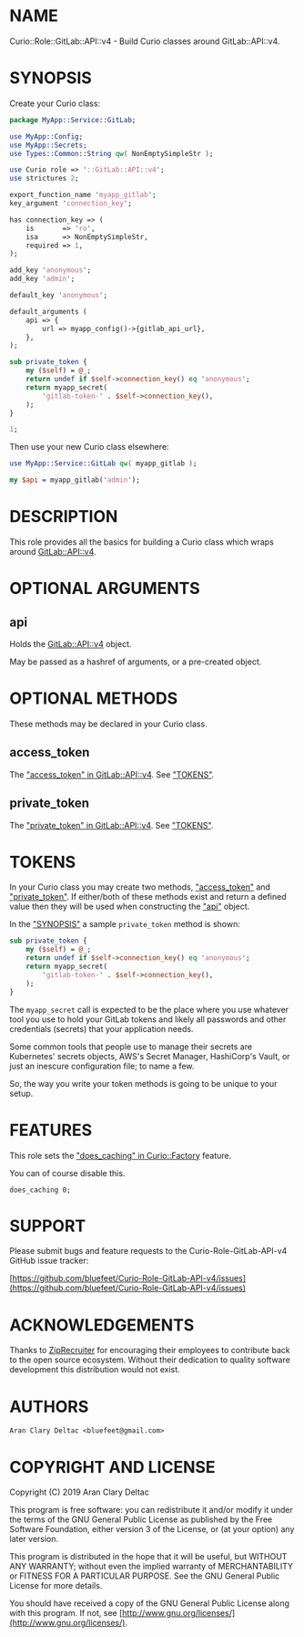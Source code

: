# NAME

Curio::Role::GitLab::API::v4 - Build Curio classes around GitLab::API::v4.

# SYNOPSIS

Create your Curio class:

```perl
package MyApp::Service::GitLab;

use MyApp::Config;
use MyApp::Secrets;
use Types::Common::String qw( NonEmptySimpleStr );

use Curio role => '::GitLab::API::v4';
use strictures 2;

export_function_name 'myapp_gitlab';
key_argument 'connection_key';

has connection_key => (
    is       => 'ro',
    isa      => NonEmptySimpleStr,
    required => 1,
);

add_key 'anonymous';
add_key 'admin';

default_key 'anonymous';

default_arguments (
    api => {
        url => myapp_config()->{gitlab_api_url},
    },
);

sub private_token {
    my ($self) = @_;
    return undef if $self->connection_key() eq 'anonymous';
    return myapp_secret(
        'gitlab-token-' . $self->connection_key(),
    );
}

1;
```

Then use your new Curio class elsewhere:

```perl
use MyApp::Service::GitLab qw( myapp_gitlab );

my $api = myapp_gitlab('admin');
```

# DESCRIPTION

This role provides all the basics for building a Curio class which wraps around
[GitLab::API::v4](https://metacpan.org/pod/GitLab::API::v4).

# OPTIONAL ARGUMENTS

## api

Holds the [GitLab::API::v4](https://metacpan.org/pod/GitLab::API::v4) object.

May be passed as a hashref of arguments, or a pre-created object.

# OPTIONAL METHODS

These methods may be declared in your Curio class.

## access\_token

The ["access\_token" in GitLab::API::v4](https://metacpan.org/pod/GitLab::API::v4#access_token).  See ["TOKENS"](#tokens).

## private\_token

The ["private\_token" in GitLab::API::v4](https://metacpan.org/pod/GitLab::API::v4#private_token).  See ["TOKENS"](#tokens).

# TOKENS

In your Curio class you may create two methods, ["access\_token"](#access_token) and ["private\_token"](#private_token).
If either/both of these methods exist and return a defined value then they will be used
when constructing the ["api"](#api) object.

In the ["SYNOPSIS"](#synopsis) a sample `private_token` method is shown:

```perl
sub private_token {
    my ($self) = @_;
    return undef if $self->connection_key() eq 'anonymous';
    return myapp_secret(
        'gitlab-token-' . $self->connection_key(),
    );
}
```

The `myapp_secret` call is expected to be the place where you use whatever tool you use
to hold your GitLab tokens and likely all passwords and other credentials (secrets) that
your application needs.

Some common tools that people use to manage their secrets are Kubernetes' secrets objects,
AWS's Secret Manager, HashiCorp's Vault, or just an inescure configuration file; to name a
few.

So, the way you write your token methods is going to be unique to your setup.

# FEATURES

This role sets the ["does\_caching" in Curio::Factory](https://metacpan.org/pod/Curio::Factory#does_caching) feature.

You can of course disable this.

```
does_caching 0;
```

# SUPPORT

Please submit bugs and feature requests to the
Curio-Role-GitLab-API-v4 GitHub issue tracker:

[https://github.com/bluefeet/Curio-Role-GitLab-API-v4/issues](https://github.com/bluefeet/Curio-Role-GitLab-API-v4/issues)

# ACKNOWLEDGEMENTS

Thanks to [ZipRecruiter](https://www.ziprecruiter.com/) for encouraging their employees
to contribute back to the open source ecosystem.  Without their dedication to quality
software development this distribution would not exist.

# AUTHORS

```
Aran Clary Deltac <bluefeet@gmail.com>
```

# COPYRIGHT AND LICENSE

Copyright (C) 2019 Aran Clary Deltac

This program is free software: you can redistribute it and/or modify it under the terms of
the GNU General Public License as published by the Free Software Foundation, either
version 3 of the License, or (at your option) any later version.

This program is distributed in the hope that it will be useful, but WITHOUT ANY WARRANTY;
without even the implied warranty of MERCHANTABILITY or FITNESS FOR A PARTICULAR PURPOSE.
See the GNU General Public License for more details.

You should have received a copy of the GNU General Public License along with this program.
If not, see [http://www.gnu.org/licenses/](http://www.gnu.org/licenses/).
